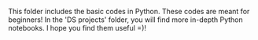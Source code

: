 This folder includes the basic codes in Python. These codes are meant for beginners! 
In the 'DS projects' folder, you will find more in-depth Python notebooks.
I hope you find them useful =)!
